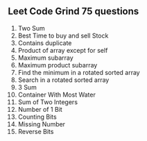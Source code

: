 ## Leet Code Grind 75 questions
1. Two Sum
2. Best Time to buy and sell Stock
3. Contains duplicate
4. Product of array except for self
5. Maximum subarray
6. Maximum product subarray
7. Find the minimum in a rotated sorted array
8. Search in a rotated sorted array
9. 3 Sum
10. Container With Most Water
11. Sum of Two Integers
12. Number of 1 Bit
13. Counting Bits
14. Missing Number
15. Reverse Bits
